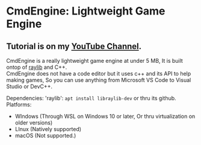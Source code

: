 # CmdEngine: Lightweight Game Engine

## Tutorial is on my [YouTube Channel](https://www.youtube.com/@sadik_tutorials1).

CmdEngine is a really lightweight game engine at under 5 MB, It is built ontop of [raylib](https://github.com/raysan5/raylib) and C++. <br>
CmdEngine does not have a code editor but it uses c++ and its API to help making games, So you can use anything from Microsoft VS Code to Visual Studio or DevC++.<br>

Dependencies: 'raylib': `apt install libraylib-dev` or thru its github.<br>
Platforms:
  - WIndows (Through WSL on Windows 10 or later, Or thru virtualization on older versions)
  - LInux (Natively supported)
  - macOS (Not supported.)
